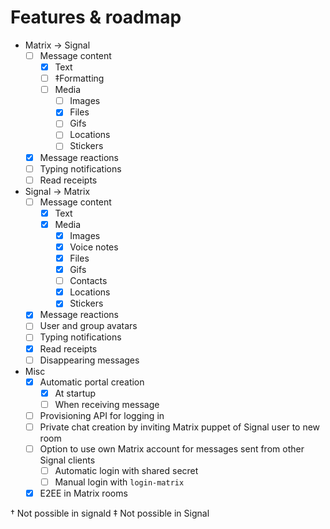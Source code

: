 # Features & roadmap

* Matrix → Signal
  * [ ] Message content
    * [x] Text
    * [ ] ‡Formatting
    * [ ] Media
      * [ ] Images
      * [x] Files
      * [ ] Gifs
      * [ ] Locations
      * [ ] Stickers
  * [x] Message reactions
  * [ ] Typing notifications
  * [ ] Read receipts
* Signal → Matrix
  * [ ] Message content
    * [x] Text
    * [x] Media
      * [x] Images
	  * [x] Voice notes
      * [x] Files
      * [x] Gifs
      * [ ] Contacts
      * [x] Locations
      * [x] Stickers
  * [x] Message reactions
  * [ ] User and group avatars
  * [ ] Typing notifications
  * [x] Read receipts
  * [ ] Disappearing messages
* Misc
  * [x] Automatic portal creation
    * [x] At startup
    * [ ] When receiving message
  * [ ] Provisioning API for logging in
  * [ ] Private chat creation by inviting Matrix puppet of Signal user to new room
  * [ ] Option to use own Matrix account for messages sent from other Signal clients
    * [ ] Automatic login with shared secret
    * [ ] Manual login with `login-matrix`
  * [x] E2EE in Matrix rooms

† Not possible in signald
‡ Not possible in Signal

